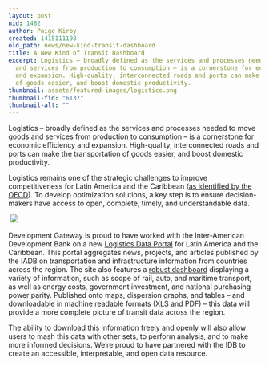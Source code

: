 ```yaml
---
layout: post
nid: 1482
author: Paige Kirby
created: 1415111198
old_path: news/new-kind-transit-dashboard
title: A New Kind of Transit Dashboard
excerpt: Logistics – broadly defined as the services and processes needed to move goods
  and services from production to consumption – is a cornerstone for economic efficiency
  and expansion. High-quality, interconnected roads and ports can make the transportation
  of goods easier, and boost domestic productivity.
thumbnail: assets/featured-images/logistics.png
thumbnail-fid: "6137"
thumbnail-alt: ""
---
```


Logistics – broadly defined as the services and processes needed to move goods and services from production to consumption – is a cornerstone for economic efficiency and expansion. High-quality, interconnected roads and ports can make the transportation of goods easier, and boost domestic productivity.

Logistics remains one of the strategic challenges to improve competitiveness for Latin America and the Caribbean ([as identified by the OECD](http://www.latameconomy.org/fileadmin/uploads/laeo/PDF/EN%20Pocket%20Edition%20LEO2014.pdf)). To develop optimization solutions, a key step is to ensure decision-makers have access to open, complete, timely, and understandable data.

 ![](/assets/inline-images/logistics2.jpg)

Development Gateway is proud to have worked with the Inter-American Development Bank on a new [Logistics Data Portal](http://logisticsportal.iadb.org/) for Latin America and the Caribbean. This portal aggregates news, projects, and articles published by the IADB on transportation and infrastructure information from countries across the region. The site also features a [robust dashboard](http://logisticsportal.iadb.org/data/) displaying a variety of information, such as scope of rail, auto, and maritime transport, as well as energy costs, government investment, and national purchasing power parity. Published onto maps, dispersion graphs, and tables – and downloadable in machine readable formats (XLS and PDF) – this data will provide a more complete picture of transit data across the region.

The ability to download this information freely and openly will also allow users to mash this data with other sets, to perform analysis, and to make more informed decisions. We’re proud to have partnered with the IDB to create an accessible, interpretable, and open data resource.
